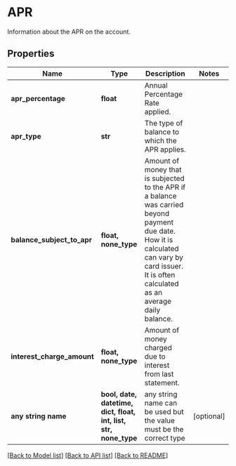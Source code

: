 # APR

Information about the APR on the account.

## Properties
Name | Type | Description | Notes
------------ | ------------- | ------------- | -------------
**apr_percentage** | **float** | Annual Percentage Rate applied.  | 
**apr_type** | **str** | The type of balance to which the APR applies. | 
**balance_subject_to_apr** | **float, none_type** | Amount of money that is subjected to the APR if a balance was carried beyond payment due date. How it is calculated can vary by card issuer. It is often calculated as an average daily balance. | 
**interest_charge_amount** | **float, none_type** | Amount of money charged due to interest from last statement. | 
**any string name** | **bool, date, datetime, dict, float, int, list, str, none_type** | any string name can be used but the value must be the correct type | [optional]

[[Back to Model list]](../README.md#documentation-for-models) [[Back to API list]](../README.md#documentation-for-api-endpoints) [[Back to README]](../README.md)


